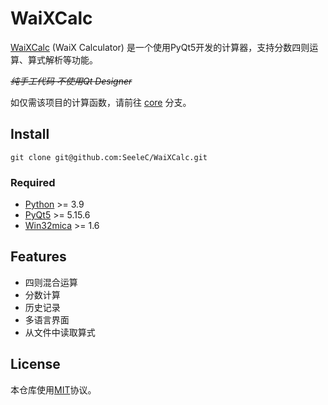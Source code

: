 # WaiXCalc

[WaiXCalc](https://github.com/SeeleC/WaiXCalc) (WaiX Calculator) 是一个使用PyQt5开发的计算器，支持分数四则运算、算式解析等功能。

*~~纯手工代码 不使用Qt Designer~~*

如仅需该项目的计算函数，请前往 [core](https://github.com/WaiZhong/SeeleC/tree/core) 分支。

## Install

    git clone git@github.com:SeeleC/WaiXCalc.git

### Required

- [Python](https://www.python.org/) >= 3.9
- [PyQt5](https://www.riverbankcomputing.com/software/pyqt/) >= 5.15.6
- [Win32mica](https://github.com/martinet101/win32mica) >= 1.6

## Features

- 四则混合运算
- 分数计算
- 历史记录
- 多语言界面
- 从文件中读取算式

## License

本仓库使用[MIT](LICENSE)协议。
